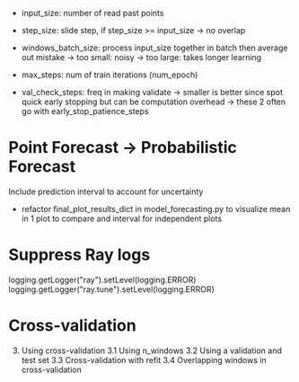 - input_size: number of read past points

- step_size: slide step, if step_size >= input_size -> no overlap

- windows_batch_size: process input_size together in batch then average out mistake
    -> too small: noisy
    -> too large: takes longer learning

- max_steps: num of train iterations (num_epoch)
- val_check_steps: freq in making validate -> smaller is better since spot quick early stopping but can be computation overhead
    -> these 2 often go with early_stop_patience_steps

# Point Forecast -> Probabilistic Forecast
Include prediction interval to account for uncertainty

- refactor final_plot_results_dict in model_forecasting.py to visualize mean in 1 plot to compare and interval for independent plots


# Suppress Ray logs
logging.getLogger("ray").setLevel(logging.ERROR)
logging.getLogger("ray.tune").setLevel(logging.ERROR)

# Cross-validation
3. Using cross-validation
3.1 Using n_windows
3.2 Using a validation and test set
3.3 Cross-validation with refit
3.4 Overlapping windows in cross-validation